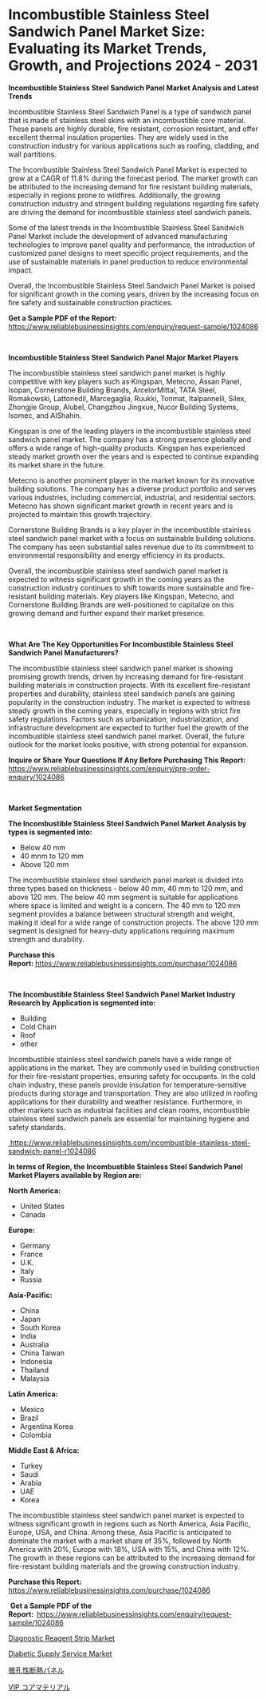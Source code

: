 <p><h1>Incombustible Stainless Steel Sandwich Panel Market Size: Evaluating its Market Trends, Growth, and Projections 2024 - 2031</h1></p><p><strong>Incombustible Stainless Steel Sandwich Panel Market Analysis and Latest Trends</strong></p>
<p><p>Incombustible Stainless Steel Sandwich Panel is a type of sandwich panel that is made of stainless steel skins with an incombustible core material. These panels are highly durable, fire resistant, corrosion resistant, and offer excellent thermal insulation properties. They are widely used in the construction industry for various applications such as roofing, cladding, and wall partitions.</p><p>The Incombustible Stainless Steel Sandwich Panel Market is expected to grow at a CAGR of 11.8% during the forecast period. The market growth can be attributed to the increasing demand for fire resistant building materials, especially in regions prone to wildfires. Additionally, the growing construction industry and stringent building regulations regarding fire safety are driving the demand for incombustible stainless steel sandwich panels.</p><p>Some of the latest trends in the Incombustible Stainless Steel Sandwich Panel Market include the development of advanced manufacturing technologies to improve panel quality and performance, the introduction of customized panel designs to meet specific project requirements, and the use of sustainable materials in panel production to reduce environmental impact.</p><p>Overall, the Incombustible Stainless Steel Sandwich Panel Market is poised for significant growth in the coming years, driven by the increasing focus on fire safety and sustainable construction practices.</p></p>
<p><strong>Get a Sample PDF of the Report:&nbsp;</strong> <a href="https://www.reliablebusinessinsights.com/enquiry/request-sample/1024086">https://www.reliablebusinessinsights.com/enquiry/request-sample/1024086</a></p>
<p>&nbsp;</p>
<p><strong>Incombustible Stainless Steel Sandwich Panel Major Market Players</strong></p>
<p><p>The incombustible stainless steel sandwich panel market is highly competitive with key players such as Kingspan, Metecno, Assan Panel, Isopan, Cornerstone Building Brands, ArcelorMittal, TATA Steel, Romakowski, Lattonedil, Marcegaglia, Ruukki, Tonmat, Italpannelli, Silex, Zhongjie Group, Alubel, Changzhou Jingxue, Nucor Building Systems, Isomec, and AlShahin.</p><p>Kingspan is one of the leading players in the incombustible stainless steel sandwich panel market. The company has a strong presence globally and offers a wide range of high-quality products. Kingspan has experienced steady market growth over the years and is expected to continue expanding its market share in the future.</p><p>Metecno is another prominent player in the market known for its innovative building solutions. The company has a diverse product portfolio and serves various industries, including commercial, industrial, and residential sectors. Metecno has shown significant market growth in recent years and is projected to maintain this growth trajectory.</p><p>Cornerstone Building Brands is a key player in the incombustible stainless steel sandwich panel market with a focus on sustainable building solutions. The company has seen substantial sales revenue due to its commitment to environmental responsibility and energy efficiency in its products.</p><p>Overall, the incombustible stainless steel sandwich panel market is expected to witness significant growth in the coming years as the construction industry continues to shift towards more sustainable and fire-resistant building materials. Key players like Kingspan, Metecno, and Cornerstone Building Brands are well-positioned to capitalize on this growing demand and further expand their market presence.</p></p>
<p>&nbsp;</p>
<p><strong>What Are The Key Opportunities For Incombustible Stainless Steel Sandwich Panel Manufacturers?</strong></p>
<p><p>The incombustible stainless steel sandwich panel market is showing promising growth trends, driven by increasing demand for fire-resistant building materials in construction projects. With its excellent fire-resistant properties and durability, stainless steel sandwich panels are gaining popularity in the construction industry. The market is expected to witness steady growth in the coming years, especially in regions with strict fire safety regulations. Factors such as urbanization, industrialization, and infrastructure development are expected to further fuel the growth of the incombustible stainless steel sandwich panel market. Overall, the future outlook for the market looks positive, with strong potential for expansion.</p></p>
<p><strong>Inquire or Share Your Questions If Any Before Purchasing This Report:</strong> <a href="https://www.reliablebusinessinsights.com/enquiry/pre-order-enquiry/1024086">https://www.reliablebusinessinsights.com/enquiry/pre-order-enquiry/1024086</a></p>
<p>&nbsp;</p>
<p><strong>Market Segmentation</strong></p>
<p><strong>The Incombustible Stainless Steel Sandwich Panel Market Analysis by types is segmented into:</strong></p>
<p><ul><li>Below 40 mm</li><li>40 mnm to 120 mm</li><li>Above 120 mm</li></ul></p>
<p><p>The incombustible stainless steel sandwich panel market is divided into three types based on thickness - below 40 mm, 40 mm to 120 mm, and above 120 mm. The below 40 mm segment is suitable for applications where space is limited and weight is a concern. The 40 mm to 120 mm segment provides a balance between structural strength and weight, making it ideal for a wide range of construction projects. The above 120 mm segment is designed for heavy-duty applications requiring maximum strength and durability.</p></p>
<p><strong>Purchase this Report:&nbsp;</strong><a href="https://www.reliablebusinessinsights.com/purchase/1024086">https://www.reliablebusinessinsights.com/purchase/1024086</a></p>
<p>&nbsp;</p>
<p><strong>The Incombustible Stainless Steel Sandwich Panel Market Industry Research by Application is segmented into:</strong></p>
<p><ul><li>Building</li><li>Cold Chain</li><li>Roof</li><li>other</li></ul></p>
<p><p>Incombustible stainless steel sandwich panels have a wide range of applications in the market. They are commonly used in building construction for their fire-resistant properties, ensuring safety for occupants. In the cold chain industry, these panels provide insulation for temperature-sensitive products during storage and transportation. They are also utilized in roofing applications for their durability and weather resistance. Furthermore, in other markets such as industrial facilities and clean rooms, incombustible stainless steel sandwich panels are essential for maintaining hygiene and safety standards.</p></p>
<p><a href="https://www.reliablebusinessinsights.com/incombustible-stainless-steel-sandwich-panel-r1024086">&nbsp;https://www.reliablebusinessinsights.com/incombustible-stainless-steel-sandwich-panel-r1024086</a></p>
<p><strong>In terms of Region, the Incombustible Stainless Steel Sandwich Panel Market Players available by Region are:</strong></p>
<p>
    <p> <strong> North America: </strong>
        <ul>
            <li>United States</li>
            <li>Canada</li>
        </ul>
        </p> 
    <p> <strong> Europe: </strong>
        <ul>
            <li>Germany</li>
            <li>France</li>
            <li>U.K.</li>
            <li>Italy</li>
            <li>Russia</li>
        </ul>
        </p> 
    <p> <strong> Asia-Pacific: </strong>
        <ul>
            <li>China</li>
            <li>Japan</li>
            <li>South Korea</li>
            <li>India</li>
            <li>Australia</li>
            <li>China Taiwan</li>
            <li>Indonesia</li>
            <li>Thailand</li>
            <li>Malaysia</li>
        </ul>
        </p> 
    <p> <strong> Latin America: </strong>
        <ul>
            <li>Mexico</li>
            <li>Brazil</li>
            <li>Argentina Korea</li>
            <li>Colombia</li>
        </ul>
        </p> 
    <p> <strong> Middle East & Africa: </strong>
        <ul>
            <li>Turkey</li>
            <li>Saudi</li>
            <li>Arabia</li>
            <li>UAE</li>
            <li>Korea</li>
        </ul>
    </p>
    </p>
<p><p>The incombustible stainless steel sandwich panel market is expected to witness significant growth in regions such as North America, Asia Pacific, Europe, USA, and China. Among these, Asia Pacific is anticipated to dominate the market with a market share of 35%, followed by North America with 20%, Europe with 18%, USA with 15%, and China with 12%. The growth in these regions can be attributed to the increasing demand for fire-resistant building materials and the growing construction industry.</p></p>
<p><strong>Purchase this Report: </strong><a href="https://www.reliablebusinessinsights.com/purchase/1024086">https://www.reliablebusinessinsights.com/purchase/1024086</a></p>
<p>&nbsp;<strong>Get a Sample PDF of the Report:&nbsp;&nbsp;</strong><a href="https://www.reliablebusinessinsights.com/enquiry/request-sample/1024086">https://www.reliablebusinessinsights.com/enquiry/request-sample/1024086</a></p>
<p><strong></strong></p>
<p><p><a href="https://github.com/goodweq44/Market-Research-Report-List-1/blob/main/diagnostic-reagent-strip-market.md">Diagnostic Reagent Strip Market</a></p><p><a href="https://github.com/MaraKoelpin2023/Market-Research-Report-List-1/blob/main/diabetic-supply-service-market.md">Diabetic Supply Service Market</a></p><p><a href="https://github.com/MacyOrn/Market-Research-Report-List-1/blob/main/8101718176182.md">微孔性断熱パネル</a></p><p><a href="https://github.com/charm854/Market-Research-Report-List-2/blob/main/5628856176181.md">VIP コアマテリアル</a></p></p>